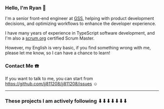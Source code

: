 ### Hello, I'm Ryan 👋

I'm a senior front-end engineer at [GSS](https://www.gss.com.tw/en/about/company/), helping with product development decisions, and optimizing workflows to enhance the developer experience.

I have many years of experience in TypeScript software development, and I'm also a [scrum.org](https://www.scrum.org/) certified Scrum Master.

However, my English is very basic, if you find something wrong with me, please let me know, so I can have a chance to learn!

### Contact Me ☎️

If you want to talk to me, you can start from https://github.com/jj811208/jj811208/issues ☺

---

### These projects I am actively following ⬇⬇⬇⬇⬇⬇⬇
